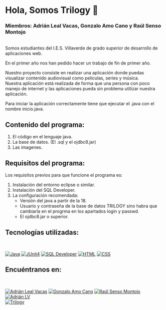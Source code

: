 # Hola, Somos Trilogy 👋
### Miembros: Adrián Leal Vacas, Gonzalo Amo Cano y Raúl Senso Montojo
<br>
Somos estudiantes del I.E.S. Villaverde de grado superior de desarrollo de aplicaciones web.

En el primer año nos han pedido hacer un trabajo de fin de primer año.

Nuestro proyecto consiste en realizar una aplicación donde puedas visualizar contenido audiovisual como películas, series y música.
<br>
Nuestra aplicación está realizada de forma que una persona con poco manejo de internet y las aplicaciones pueda sin problema utilizar nuestra aplicación.
<br>

Para iniciar la aplicación correctamente tiene que ejecutar el .java con el nombre inicio.java.
<br>

## Contenido del programa:
<ol>
    <li>
        El código en el lenguaje java.
    </li>
    <li>
        La base de datos. (El .sql y el ojdbc8.jar)
    </li>
    <li>
        Las imagenes.
    </li>
</ol>

## Requisitos del programa:

<p>Los requisitos previos para que funcione el programa es:</p>
<ol>
    <li>
        Instalación del entorno eclipse o similar.
    </li>
    <li>
        Instalación del SQL Developer.
    </li>
    <li>
        La configuración recomendada:
        <ul>
            <li>
                Versión del java a partir de la 18.
            </li>
            <li>
                Usuario y contraseña de la base de datos TRILOGY sino habra que cambiarla en el progrma en los apartados login y passwd.
            </li>
            <li>
                El ojdbc8.jar o superior.
            </li>
        </ul>
    </li>

</ol>

## Tecnologías utilizadas:
</br>

[![Java](https://img.shields.io/badge/Java-007396?style=for-the-badge&logo=java&logoColor=white&labelColor=101010)](https://www.java.com)
[![JUnit4](https://img.shields.io/badge/JUnit4-25A162?style=for-the-badge&logo=junit&logoColor=white&labelColor=101010)](https://junit.org/junit4/)
[![SQL Developer](https://img.shields.io/badge/SQL_Developer-F80000?style=for-the-badge&logo=oracle&logoColor=white&labelColor=101010)](https://www.oracle.com/database/technologies/appdev/sql-developer.html)
[![HTML](https://img.shields.io/badge/HTML-E34F26?style=for-the-badge&logo=html5&logoColor=white&labelColor=101010)](https://developer.mozilla.org/en-US/docs/Web/HTML)
[![CSS](https://img.shields.io/badge/CSS-1572B6?style=for-the-badge&logo=css3&logoColor=white&labelColor=101010)](https://developer.mozilla.org/en-US/docs/Web/CSS)


## Encuéntranos en:
<br>

[![Adrián Leal Vacas](https://img.shields.io/badge/Adri%C3%A1n_Leal_Vacas-181717?style=for-the-badge&logo=github&logoColor=white&labelColor=181717)](https://github.com/Adrian-Leal-Vacas)
[![Gonzalo Amo Cano](https://img.shields.io/badge/Gonzalo_Amo_Cano-181717?style=for-the-badge&logo=github&logoColor=white&labelColor=181717)](https://github.com/GonzaloAmo)
[![Raúl Senso Montojo](https://img.shields.io/badge/Raúl_Senso_Montojo-181717?style=for-the-badge&logo=github&logoColor=white&labelColor=181717)](https://github.com/rsensomontojo)
<br>
[![Adrián LV](https://img.shields.io/badge/Adri%C3%A1n_LV-101010?style=for-the-badge&logo=youtube&logoColor=white&labelColor=FF0000)](https://www.youtube.com/channel/UCNwILxAy4jgwDcFD08FDD8w)
<br>
[![Trilogy](https://img.shields.io/badge/Web-Trilogy.com-14a1f0?style=for-the-badge&logo=dev.to&logoColor=white&labelColor=101010)](https://trilogyrgda.github.io./)